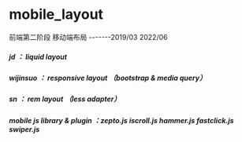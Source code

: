 # mobile_layout
前端第二阶段 移动端布局 -------2019/03 2022/06


##### jd ：   liquid layout
##### wijinsuo ： responsive layout （bootstrap & media query）
##### sn ：   rem layout  （less adapter）

##### mobile js library & plugin  ：zepto.js  iscroll.js hammer.js  fastclick.js swiper.js
